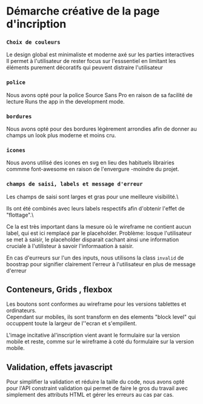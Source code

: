 # Démarche créative de la page d'incription

### `Choix de couleurs`

Le design global est minimaliste et moderne axé sur les parties interactives
Il permet à l'utilisateur de rester focus sur l'esssentiel en limitant les éléments purement décoratifs qui peuvent distraire l'utilisateur

### `police`
Nous avons opté pour la police Source Sans Pro en raison de sa facilité de lecture
Runs the app in the development mode.

### `bordures`

Nous avons opté pour des bordures légèrement arrondies afin de donner au champs un look plus moderne et moins cru.

### `icones`

Nous avons utilisé des icones en svg en lieu des habituels librairies commme font-awesome en raison de l'envergure -moindre du projet.

### `champs de saisi, labels et message d'erreur`

Les champs de saisi sont larges et gras pour une meilleure visibilité.\

Ils ont été combinés avec leurs labels respectifs afin d'obtenir l'effet de "flottage".\

Ce la est très important dans la mesure où le wireframe ne contient aucun label, qui est ici remplacé par le placeholder. Problème: losque l'utilisateur se met à saisir, le placeholder disparait cachant ainsi une information cruciale à l'utilisteur à savoir l'informaation à saisir.

En cas d'eurreurs sur l'un des inputs, nous utilisons la class `invalid` de boostrap pour signifier clairement l'erreur à l'utilisateur en plus de message d'erreur

## Conteneurs, Grids , flexbox

Les boutons sont conformes au wireframe pour les versions tablettes et ordinateurs.\
Cependant sur mobiles, ils sont transform en des elements "block level" qui occuppent toute la largeur de l''ecran et s'empillent.

L'image incitative àl'inscription vient avant le formulaire sur la version mobile et reste, comme sur le wireframe à coté du  formulaire sur la version mobile.

## Validation, effets javascript

Pour simplifier la validation et réduire la taille du code, nous avons opté pour l'API constraint validation qui permet de faire le gros du travail avec simplement des attributs HTML et gérer les erreurs au cas par cas.
